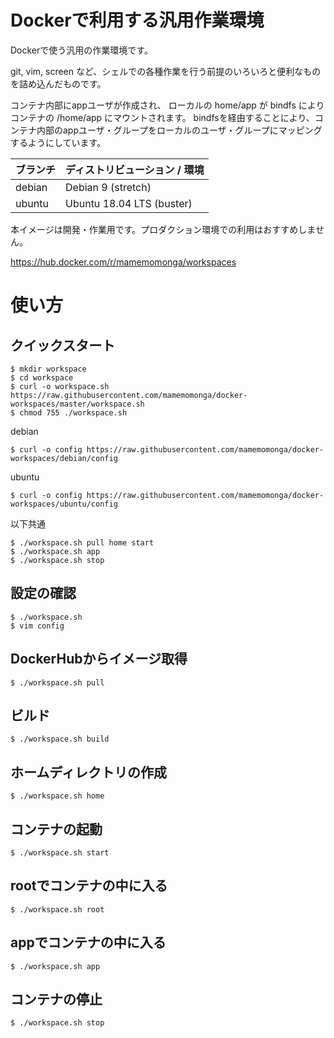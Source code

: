 # Dockerで利用する汎用作業環境

Dockerで使う汎用の作業環境です。

git, vim, screen など、シェルでの各種作業を行う前提のいろいろと便利なものを詰め込んだものです。

コンテナ内部にappユーザが作成され、
ローカルの home/app が bindfs によりコンテナの /home/app にマウントされます。
bindfsを経由することにより、コンテナ内部のappユーザ・グループをローカルのユーザ・グループにマッピングするようにしています。

ブランチ | ディストリビューション / 環境
---------|-------------------------------
debian   | Debian 9 (stretch)
ubuntu   | Ubuntu 18.04 LTS (buster)

本イメージは開発・作業用です。プロダクション環境での利用はおすすめしません。

https://hub.docker.com/r/mamemomonga/workspaces

# 使い方 

## クイックスタート

	$ mkdir workspace
	$ cd workspace
	$ curl -o workspace.sh https://raw.githubusercontent.com/mamemomonga/docker-workspaces/master/workspace.sh
	$ chmod 755 ./workspace.sh

debian

	$ curl -o config https://raw.githubusercontent.com/mamemomonga/docker-workspaces/debian/config

ubuntu

	$ curl -o config https://raw.githubusercontent.com/mamemomonga/docker-workspaces/ubuntu/config

以下共通

	$ ./workspace.sh pull home start
	$ ./workspace.sh app
	$ ./workspace.sh stop

## 設定の確認

	$ ./workspace.sh
	$ vim config

## DockerHubからイメージ取得

	$ ./workspace.sh pull

## ビルド

	$ ./workspace.sh build

## ホームディレクトリの作成

	$ ./workspace.sh home

## コンテナの起動

	$ ./workspace.sh start

## rootでコンテナの中に入る

	$ ./workspace.sh root

## appでコンテナの中に入る

	$ ./workspace.sh app

## コンテナの停止

	$ ./workspace.sh stop

